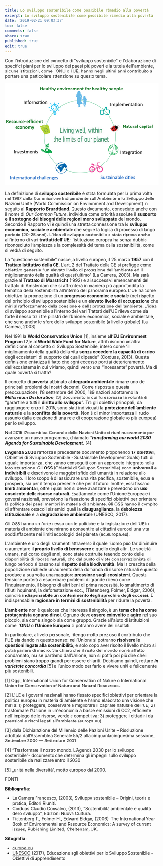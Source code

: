 ```yaml
---
title: Lo sviluppo sostenibile come possibile rimedio alla povertà
excerpt: Lo sviluppo sostenibile come possibile rimedio alla povertà
date: '2019-02-21 09:03:37'
toc: false
comments: false
share: true
published: true
edit: true
---
```

Con l'introduzione del concetto di "sviluppo sostenibile" e l'elaborazione di specifici piani per lo sviluppo dei paesi più poveri e la tutela dell'ambiente, alcune istituzioni, come l'ONU o l'UE, hanno negli ultimi anni contribuito a portare una particolare attenzione su questo tema. 

![null](/assets/images/1550660690320blob.jpg)

La definizione di **sviluppo sostenibile** è stata formulata per la prima volta nel 1987 dalla Commissione Indipendente sull'Ambiente e lo Sviluppo delle Nazioni Unite (World Commission on Environment and Development) in seguito al **Rapporto Brundtland**. Questo documento, conosciuto anche con il nome di _Our Common Future_, individua come priorità assolute il **supporto e il sostegno dei bisogni delle regioni meno sviluppate** del mondo. Secondo il Rapporto vi è quindi una stretta connessione tra lo **sviluppo economico, sociale e ambientale** che segue la logica di processo di lungo periodo (20-25 anni). L’idea di sviluppo sostenibile è stata ripresa anche all'interno di vari **trattati dell’UE**; l'istituzione europea ha senza dubbio riconosciuto l’ampiezza e la complessità del tema della sostenibilità, come si vedrà di seguito.

La ”questione sostenibile” nasce, a livello europeo, il 25 marzo **1957** con il **Trattato Istitutivo della CE**. L’art. 2 del Trattato della CE si prefigge come obiettivo generale “un elevato livello di protezione dell’ambiente ed il miglioramento della qualità di quest’ultimo" (La Camera, 2003). Ma sarà grazie al **Trattato di Maastricht** (1992) e ai successivi emendamenti del trattato di Amsterdam che si affronterà in maniera più approfondita la tematica della sostenibilità all’interno del panorama europeo. L’UE ha come obiettivo la promozione di un **progresso economico e sociale** (nel rispetto del principio di sviluppo sostenibile) e un **elevato livello di occupazione** che miri al rafforzamento della coesione e della protezione dell'ambiente. L’idea di sviluppo sostenibile all’interno dei vari Trattati dell’UE rileva come sia forte il nesso tra i tre pilastri dell’Unione: economico, sociale e ambientale, che sono anche le sfere dello sviluppo sostenibile (a livello globale) (La Camera, 2003). 

Nel 1991 la **World Conservation Union** \[1], insieme **all’EU Environment Program** \[2]e al **World Wide Fund for Nature**, attribuiscono un’altra definizione al concetto di Sviluppo Sostenibile, inteso come “il miglioramento della qualità della vita **senza eccedere la capacità di carico** degli ecosistemi di supporto dai quali dipende” (Corduas, 2013). Questa definizione enfatizza il fatto che ogni eccesso porti al deterioramento dell’ecosistema in cui viviamo, quindi verso una “incessante” povertà. Ma di quale povertà si tratta?

Il concetto di **povertà** abbinato al **degrado ambientale** rimane uno dei principali problemi dei nostri decenni. Come risposta a questa preoccupazione, l’8 settembre del 2000, 189 nazioni adottarono la **_Millennium Declaration_**, \[3] documento in cui fu espressa la volontà di “garantire a tutti il **diritto allo sviluppo**”. Tra gli obiettivi principali, da raggiungere entro il 2015, sono stati individuati la **protezione dell’ambiente naturale** e la **sconfitta della povertà**. Non è di minor importanza il ruolo assunto dalla creazione di una rete di cooperazione globale (o più europea) per lo sviluppo. 

Nel 2015 l’Assemblea Generale delle Nazioni Unite si riunì nuovamente per avanzare un nuovo programma, chiamato **_Transforming our world 2030 Agenda for Sustainable Development_**. \[4] 

**L’Agenda 2030** rafforza il precedente documento proponendo **17 obiettivi**, (Obiettivi di Sviluppo Sostenibile - Sustainable Development Goals) tutti di uguale importanza, che vanno conseguiti con un approccio integrato nella loro attuazione. Gli **OSS** (Obiettivi di Sviluppo Sostenibile) sono **universali** e **indivisibili** e descrivono le maggiori sfide dell’umanità in relazione allo sviluppo. Il loro scopo è di assicurare una vita pacifica, sostenibile, equa e prospera, sia per il tempo presente che per il futuro. Inoltre, essi fissano **limiti ambientali**, oltre i quali non si deve avanzare e prevedono un **uso cosciente delle risorse naturali**. Esattamente come l'Unione Europea e i governi nazionali, prevedono la fissazione di specifici obiettivi per orientare la politica dei paesi membri in materia di ambiente. Gli OSS hanno il compito di affrontare ostacoli sistemici quali la **disuguaglianza**, la **debolezza istituzionale** e la **degradazione ambientale** (UNESCO, 2017).

Gli OSS hanno un forte nesso con le politiche e la legislazione dell’UE in materia di ambiente che mirano a consentire ai cittadini europei una vita soddisffacente nei limiti ecoologici del pianeta (ec.europa.eu).

L’ambiente è uno degli strumenti attraverso il quale l’uomo può far diminuire o  aumentare il **proprio livello di benessere** e quello degli altri. Le società umane, nel corso degli anni, sono state costruite tenendo conto delle disponibilità di risorse naturali, che dal punto di vista conservazionista di lungo periodo si basano sul **rispetto della biodiversità**. Ma la crescita della popolazione richiede un aumento della domanda di risorse naturali e questo produce a sua volta una maggiore **pressione sugli ecosistemi**. Questa tensione porterà a esacerbare problemi di grande rilievo come l’inquinamento, il bisogno di altri beni di prima necessità, lo smaltimento di rifiuti inquinanti, la deforestazione ecc., (Tietenberg, Folmer, Eldgar, 2006), quindi è **indispensabile un contenimento degli sprechi e degli eccessi**. È indispensabile **ragionare in termini di sostenibilità** per ridurre la povertà. 

**L’ambiente** non è qualcosa che interessa il singolo, è un **tema che ha come protagonista ognuno di noi**. Ognuno deve **essere coinvolto** e **agire** nel suo piccolo, sia come singolo sia come gruppo. Grazie all'aiuto di istituizioni come **l'ONU** o **l’Unione Europea** si potranno avere dei risultati. 

In particolare, a livelo personale, ritengo molto prezioso il contributo che l'UE sta dando in questo senso: nell’Unione si potranno **risolvere le questioni legate alla sostenibilità**, e solo dopo aver risolto il livello micro si potrà parlare di macro. Sia chiaro che il resto del mondo non è affatto condannato, ma se partiamo dall’Unione, non si potrà poi più dire che i problemi siano troppo grandi per essere chiariti. Dobbiamo quindi, restare _**in varietate concordia**_ \[5] e l’unico modo per farlo e vivere uniti e felicemente più sostenibili.

\[1] Oggi, International Union for Conservation of Nature o International Union for Conservation of Nature and Natural Resources.

\[2] L'UE e i governi nazionali hanno fissato specifici obiettivi per orientare la politica europea in materia di ambiente e hanno elaborato una visione che miri a: 1) proteggere, conservare e migliorare il capitale naturale dell'UE; 2) trasformare l'Unione in un'economia a basse emissioni di CO2, efficiente nell'impiego delle risorse, verde e competitiva; 3) proteggere i cittadini da pressioni e rischi legati all'ambiente (europa.eu).

\[3] dalla Dichiarazione del Millennio delle Nazioni Unite – Risoluzione adottata dall’Assemblea Generale 55/2 alla cinquantacinquesima sessione, Settembre 2000 — Settembre 2001

\[4] “Trasformare il nostro mondo. L’Agenda 2030 per lo sviluppo sostenibile”- documento che determina gli impegni sullo sviluppo sostenibile da realizzare entro il 2030 

\[5]   „unità nella diversità”, motto europeo dal 2000. 

FONTI

**Bibliografia**:

* La Camera Francesco, (2003),  Sviluppo sostenibile  –  Origini, teoria e pratica, Editori Riuniti.
* Corduas Claudio Consalvo, (2013), “Sostenibilità ambientale e qualità dello sviluppo”, Edizioni Nuova Cultura.
* Tietenberg T., Folmer H., Edward Eldgar, (2006), The International Year Book of Environmental  and  Resource  Economics:  A  survey  of  current  issues, Publishing  Limited, Cheltenam, UK.

**Sitografia**:

* [europa.eu](https://europa.eu/european-union/topics/environment_it)
* [UNESCO](http://unescoblob.blob.core.windows.net/pdf/UploadCKEditor/MANUALE_ITA1.pdf) (2017), Educazione agli obiettivi per lo Sviluppo Sostenibile - Obiettivi di apprendimento
